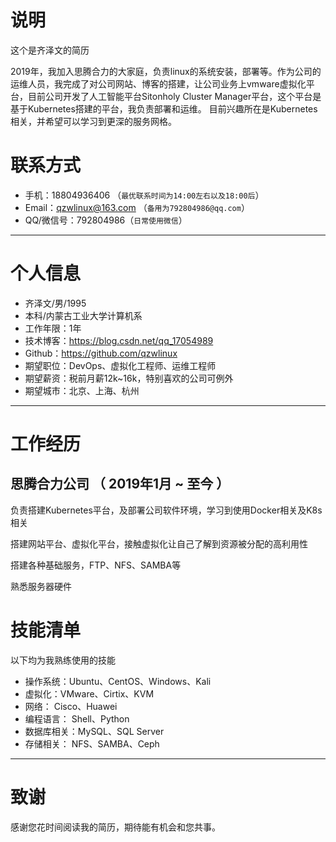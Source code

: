 # 说明

这个是齐泽文的简历


2019年，我加入思腾合力的大家庭，负责linux的系统安装，部署等。作为公司的运维人员，我完成了对公司网站、博客的搭建，让公司业务上vmware虚拟化平台，目前公司开发了人工智能平台Sitonholy Cluster Manager平台，这个平台是基于Kubernetes搭建的平台，我负责部署和运维。
目前兴趣所在是Kubernetes相关，并希望可以学习到更深的服务网格。


# 联系方式

- 手机：18804936406 （```最优联系时间为14:00左右以及18:00后```）
- Email：qzwlinux@163.com （```备用为792804986@qq.com```）
- QQ/微信号：792804986（```日常使用微信```）

---

# 个人信息

 - 齐泽文/男/1995 
 - 本科/内蒙古工业大学计算机系 
 - 工作年限：1年
 - 技术博客：https://blog.csdn.net/qq_17054989
 - Github：https://github.com/qzwlinux
 - 期望职位：DevOps、虚拟化工程师、运维工程师
 - 期望薪资：税前月薪12k~16k，特别喜欢的公司可例外
 - 期望城市：北京、上海、杭州

---

# 工作经历


## 思腾合力公司 （ 2019年1月 ~ 至今 ）
 

负责搭建Kubernetes平台，及部署公司软件环境，学习到使用Docker相关及K8s相关

搭建网站平台、虚拟化平台，接触虚拟化让自己了解到资源被分配的高利用性

搭建各种基础服务，FTP、NFS、SAMBA等

熟悉服务器硬件


# 技能清单

以下均为我熟练使用的技能

- 操作系统：Ubuntu、CentOS、Windows、Kali
- 虚拟化：VMware、Cirtix、KVM
- 网络： Cisco、Huawei
- 编程语言： Shell、Python
- 数据库相关：MySQL、SQL Server
- 存储相关： NFS、SAMBA、Ceph
---

# 致谢
感谢您花时间阅读我的简历，期待能有机会和您共事。
